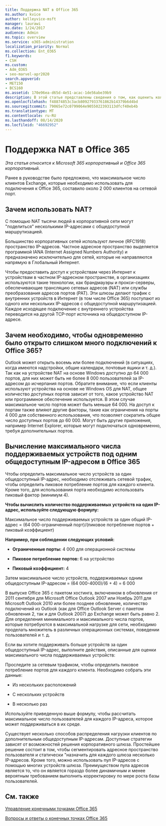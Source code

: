 ```yaml
---
title: Поддержка NAT в Office 365
ms.author: kvice
author: kelleyvice-msft
manager: laurawi
ms.date: 1/24/2017
audience: Admin
ms.topic: overview
ms.service: o365-administration
localization_priority: Normal
ms.collection: Ent_O365
f1.keywords:
- CSH
ms.custom:
- Adm_O365
- seo-marvel-apr2020
search.appverid:
- MET150
- BCS160
ms.assetid: 170e96ea-d65d-4e51-acac-1de56abe39b9
description: В этой статье представлены сведения о том, как оценить количество клиентов, которые можно использовать для каждого IP-адреса в Организации с помощью NAT.
ms.openlocfilehash: f48874853c3acb80927933761862b14379b6d4bd
ms.sourcegitcommit: 79065e72c0799064e9055022393113dfcf40eb4b
ms.translationtype: MT
ms.contentlocale: ru-RU
ms.lasthandoff: 08/14/2020
ms.locfileid: "46692952"
---
```

# <a name="nat-support-with-office-365"></a>Поддержка NAT в Office 365

*Эта статья относится к Microsoft 365 корпоративный и Office 365 корпоративный.*

Ранее в руководстве было предложено, что максимальное число клиентов Exchange, которые необходимо использовать для подключения к Office 365, составило около 2 000 клиентов на сетевой порт.
  
## <a name="why-use-nat"></a>Зачем использовать NAT?

С помощью NAT тысячи людей в корпоративной сети могут "поделиться" несколькими IP-адресами с общедоступной маршрутизацией.
  
Большинство корпоративных сетей используют личное (RFC1918) пространство IP-адресов. Частное адресное пространство выделяется программой IANA (Internet Assigned Numbers Authority) и предназначено исключительно для сетей, которые не направляются напрямую в Глобальный Интернет.
  
Чтобы предоставить доступ к устройствам через Интернет к устройствам в частном IP-адресном пространстве, в организациях используются такие технологии, как брандмауэры и прокси-серверы, обеспечивающие трансляцию сетевых адресов (NAT) или службы преобразования адресов портов (PAT). Эти шлюзы делают трафик с внутренних устройств в Интернет (в том числе Office 365) поступают из одного или нескольких IP-адресов с общедоступной маршрутизацией. Каждое исходящее подключение с внутреннего устройства переводится на другой TCP-порт источника на общедоступном IP-адресе. 
  
## <a name="why-do-you-need-to-have-so-many-connections-open-to-office-365-at-the-same-time"></a>Зачем необходимо, чтобы одновременно было открыто слишком много подключений к Office 365?

Outlook может открыть восемь или более подключений (в ситуациях, когда имеются надстройки, общие календари, почтовые ящики и т. д.). Так как на устройстве NAT на основе Windows доступно до 64 000 портов, для них может быть не более 8 000 пользователей за IP-адресом до исчерпания портов. Обратите внимание, что если клиенты используют устройства на основе не Windows OS для NAT, общее количество доступных портов зависит от того, какое устройство NAT или программное обеспечение используется. В этом случае максимальное число портов может быть меньше 64 000. На доступ к портам также влияют другие факторы, такие как ограничения на порты 4 000 для собственного использования, что позволяет сократить общее число доступных портов до 60 000. Могут быть другие приложения, например Internet Explorer, которые могут подключаться одновременно, требуя дополнительных портов.
  
## <a name="calculating-maximum-supported-devices-behind-a-single-public-ip-address-with-office-365"></a>Вычисление максимального числа поддерживаемых устройств под одним общедоступным IP-адресом в Office 365

Чтобы определить максимальное число устройств за один общедоступный IP-адрес, необходимо отслеживать сетевой трафик, чтобы определить пиковое потребление портов для каждого клиента. Кроме того, для использования порта необходимо использовать пиковый фактор (минимум 4). 
  
 **Чтобы вычислить количество поддерживаемых устройств на один IP-адрес, используйте следующую формулу:**
  
Максимальное число поддерживаемых устройств за один общий IP-адрес = (64 000-ограниченный порт)/(пиковое потребление портов + пиковый коэффициент)
  
 **Например, при соблюдении следующих условий:**
  
- **Ограниченные порты:** 4 000 для операционной системы

- **Пиковое потребление портов:** 6 на устройство

- **Пиковый коэффициент:** 4

Затем максимальное число устройств, поддерживаемых одним общедоступным IP-адресом = (64 000-4000)/(6 + 4) = 6 000
  
В выпуске Office 365 с пакетом хостинга, включенном в обновления от 2011 сентября для Microsoft Office Outlook 2007 или Ноябрь 2011 для Microsoft Outlook 2010 или более позднее обновление, количество подключений из Outlook (как для Office Outlook Server с пакетом обновления 2, так и для Outlook 2007) до Exchange может быть равно 2. Для определения минимального и максимального числа портов, которые потребуются в максимальной нагрузке для сети, необходимо проделать множитель в различных операционных системах, поведении пользователей и т. д.
  
Если вы хотите поддерживать больше устройств за один общедоступный IP-адрес, выполните действия, описанные для оценки максимального числа поддерживаемых устройств:
  
Проследите за сетевым трафиком, чтобы определить пиковое потребление портов для каждого клиента. Необходимо собрать эти данные:
  
- Из нескольких расположений
    
- С нескольких устройств
    
- В несколько раз
    
Используйте приведенную выше формулу, чтобы рассчитать максимальное число пользователей для каждого IP-адреса, которое может поддерживаться в их среде.
  
Существует несколько способов распределения нагрузки клиентов по дополнительным общедоступным IP-адресам. Доступные стратегии зависят от возможностей решения корпоративного шлюза. Простейшее решение состоит в том, чтобы сегментировать адресное пространство пользователя и статически "назначить для каждого шлюза несколько IP-адресов. Кроме того, можно использовать пул IP-адресов с помощью многих устройств шлюза. Преимуществом пула адресов является то, что он является гораздо более динамичным и менее вероятным требованием выполнить корректировку по мере роста базы пользователей.
  
## <a name="see-also"></a>См. также

[Управление конечными точками Office 365](https://support.office.com/article/99cab9d4-ef59-4207-9f2b-3728eb46bf9a)
  
[Вопросы и ответы о конечных точках Office 365](https://support.office.com/article/d4088321-1c89-4b96-9c99-54c75cae2e6d)
